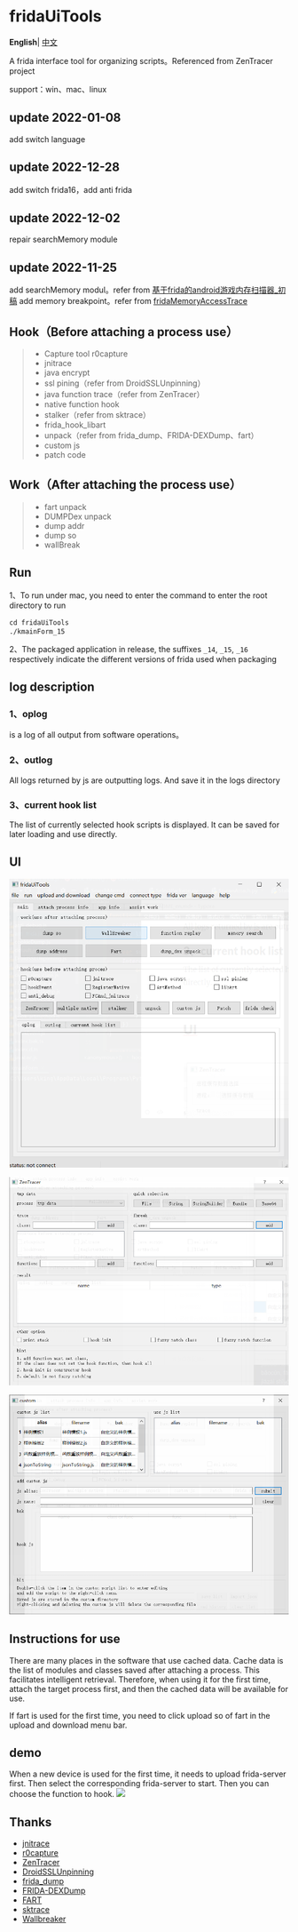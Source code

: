 # fridaUiTools

**English**| [中文](README.md)

A frida interface tool for organizing scripts。Referenced from ZenTracer project

support：win、mac、linux

## update 2022-01-08

add switch language

## update 2022-12-28

add switch frida16，add anti frida

## update 2022-12-02

repair searchMemory module

## update 2022-11-25

add searchMemory modul。refer from [基于frida的android游戏内存扫描器_初稿](https://www.52pojie.cn/forum.php?mod=viewthread&tid=913009&highlight=)
add memory breakpoint。refer from [fridaMemoryAccessTrace](https://github.com/asmjmp0/fridaMemoryAccessTrace)

##  Hook（Before attaching a process use）

> * Capture tool r0capture
> * jnitrace
> * java encrypt
> * ssl pining（refer from DroidSSLUnpinning）
> * java function trace（refer from ZenTracer）
> * native function hook
> * stalker（refer from sktrace）
> * frida_hook_libart
> * unpack（refer from frida_dump、FRIDA-DEXDump、fart）
> * custom js
> * patch code


## Work（After attaching the process use）

> * fart unpack
> * DUMPDex unpack
> * dump addr
> * dump so
> * wallBreak

## Run

1、To run under mac, you need to enter the command to enter the root directory to run

~~~
cd fridaUiTools
./kmainForm_15
~~~

2、The packaged application in release, the suffixes `_14`, `_15`, `_16` respectively indicate the different versions of frida used when packaging

## log description

### 1、oplog

is a log of all output from software operations。

### 2、outlog

All logs returned by js are outputting logs. And save it in the logs directory

### 3、current hook list

The list of currently selected hook scripts is displayed. It can be saved for later loading and use directly.



## UI

![image-20230114220753559](./img/image-20230114220753559.png)

![image-20230114220901689](./img/image-20230114220901689.png)

![image-20230114221036915](./img/image-20230114221036915.png)


## Instructions for use

There are many places in the software that use cached data. Cache data is the list of modules and classes saved after attaching a process. This facilitates intelligent retrieval. Therefore, when using it for the first time, attach the target process first, and then the cached data will be available for use.

If fart is used for the first time, you need to click upload so of fart in the upload and download menu bar.

## demo

When a new device is used for the first time, it needs to upload frida-server first. Then select the corresponding frida-server to start. Then you can choose the function to hook.
![](.\fridaUiToolsDemo.gif)

## Thanks

* [jnitrace](https://github.com/chame1eon/jnitrace)
* [r0capture](https://github.com/r0ysue/r0capture)
* [ZenTracer](https://github.com/hluwa/ZenTracer)
* [DroidSSLUnpinning](https://github.com/WooyunDota/DroidSSLUnpinning)
* [frida_dump](https://github.com/lasting-yang/frida_dump)
* [FRIDA-DEXDump](https://github.com/hluwa/FRIDA-DEXDump)
* [FART](https://github.com/hanbinglengyue/FART)
* [sktrace](https://github.com/bmax121/sktrace)
* [Wallbreaker](https://github.com/hluwa/Wallbreaker)